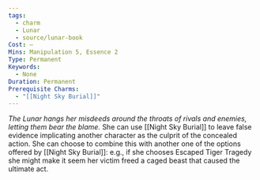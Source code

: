 ```yaml
---
tags:
  - charm
  - Lunar
  - source/lunar-book
Cost: —
Mins: Manipulation 5, Essence 2
Type: Permanent
Keywords:
  - None
Duration: Permanent
Prerequisite Charms:
  - "[[Night Sky Burial]]"
---
```

*The Lunar hangs her misdeeds around the throats of rivals and enemies, letting them bear the blame.*
She can use [[Night Sky Burial]] to leave false evidence implicating another character as the culprit of the concealed action. She can choose to combine this with another one of the options offered by [[Night Sky Burial]]: e.g., if she chooses Escaped Tiger Tragedy she might make it seem her victim freed a caged beast that caused the ultimate act.